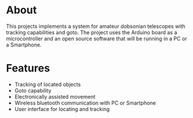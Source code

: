 # About #
This projects implements a system for amateur dobsonian telescopes with tracking capabilities and goto. The project uses the Arduino board as a microcontroller and an open source software that will be running in a PC or a Smartphone.

# Features #
  * Tracking of located objects
  * Goto capability
  * Electronically assisted movement
  * Wireless bluetooth communication with PC or Smartphone
  * User interface for locating and tracking